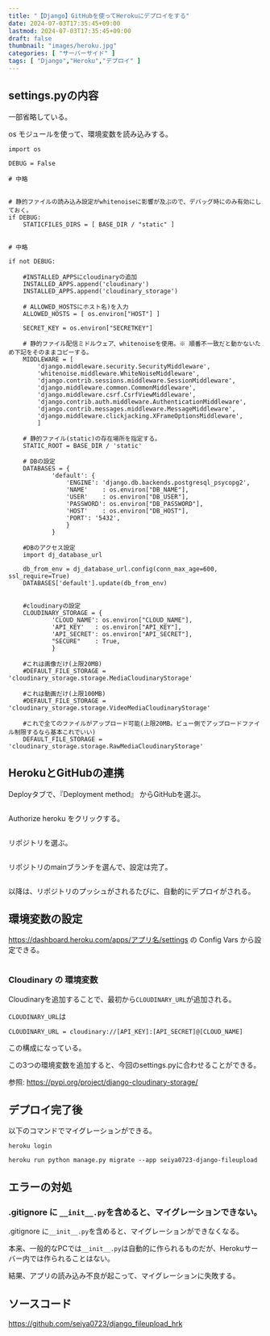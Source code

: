 ```yaml
---
title: "【Django】GitHubを使ってHerokuにデプロイをする"
date: 2024-07-03T17:35:45+09:00
lastmod: 2024-07-03T17:35:45+09:00
draft: false
thumbnail: "images/heroku.jpg"
categories: [ "サーバーサイド" ]
tags: [ "Django","Heroku","デプロイ" ]
---
```



## settings.pyの内容 

一部省略している。

os モジュールを使って、環境変数を読み込みする。

```
import os 

DEBUG = False

# 中略


# 静的ファイルの読み込み設定がwhitenoiseに影響が及ぶので、デバッグ時にのみ有効にしておく。
if DEBUG:
    STATICFILES_DIRS = [ BASE_DIR / "static" ]


# 中略

if not DEBUG:

    #INSTALLED_APPSにcloudinaryの追加
    INSTALLED_APPS.append('cloudinary')
    INSTALLED_APPS.append('cloudinary_storage')

    # ALLOWED_HOSTSにホスト名)を入力
    ALLOWED_HOSTS = [ os.environ["HOST"] ]

    SECRET_KEY = os.environ["SECRETKEY"]
    
    # 静的ファイル配信ミドルウェア、whitenoiseを使用。※ 順番不一致だと動かないため下記をそのままコピーする。
    MIDDLEWARE = [ 
        'django.middleware.security.SecurityMiddleware',
        'whitenoise.middleware.WhiteNoiseMiddleware',
        'django.contrib.sessions.middleware.SessionMiddleware',
        'django.middleware.common.CommonMiddleware',
        'django.middleware.csrf.CsrfViewMiddleware',
        'django.contrib.auth.middleware.AuthenticationMiddleware',
        'django.contrib.messages.middleware.MessageMiddleware',
        'django.middleware.clickjacking.XFrameOptionsMiddleware',
        ]

    # 静的ファイル(static)の存在場所を指定する。
    STATIC_ROOT = BASE_DIR / 'static'

    # DBの設定
    DATABASES = { 
            'default': {
                'ENGINE': 'django.db.backends.postgresql_psycopg2',
                'NAME'    : os.environ["DB_NAME"],
                'USER'    : os.environ["DB_USER"],
                'PASSWORD': os.environ["DB_PASSWORD"],
                'HOST'    : os.environ["DB_HOST"],
                'PORT': '5432',
                }
            }

    #DBのアクセス設定
    import dj_database_url

    db_from_env = dj_database_url.config(conn_max_age=600, ssl_require=True)
    DATABASES['default'].update(db_from_env)
    

    #cloudinaryの設定
    CLOUDINARY_STORAGE = { 
            'CLOUD_NAME': os.environ["CLOUD_NAME"], 
            'API_KEY'   : os.environ["API_KEY"], 
            'API_SECRET': os.environ["API_SECRET"],
            "SECURE"    : True,
            }

    #これは画像だけ(上限20MB)
    #DEFAULT_FILE_STORAGE = 'cloudinary_storage.storage.MediaCloudinaryStorage'

    #これは動画だけ(上限100MB)
    #DEFAULT_FILE_STORAGE = 'cloudinary_storage.storage.VideoMediaCloudinaryStorage'

    #これで全てのファイルがアップロード可能(上限20MB。ビュー側でアップロードファイル制限するなら基本これでいい)
    DEFAULT_FILE_STORAGE = 'cloudinary_storage.storage.RawMediaCloudinaryStorage'
```

## HerokuとGitHubの連携

Deployタブで、『Deployment method』 からGitHubを選ぶ。

<div class="img-center"><img src="/images/Screenshot from 2024-07-03 18-02-02.png" alt=""></div>

Authorize heroku をクリックする。

<div class="img-center"><img src="/images/Screenshot from 2024-07-03 18-02-42.png" alt=""></div>


リポジトリを選ぶ。

<div class="img-center"><img src="/images/Screenshot from 2024-07-03 18-03-47.png" alt=""></div>

リポジトリのmainブランチを選んで、設定は完了。

<div class="img-center"><img src="/images/Screenshot from 2024-07-03 18-04-29.png" alt=""></div>

以降は、リポジトリのプッシュがされるたびに、自動的にデプロイがされる。

## 環境変数の設定

https://dashboard.heroku.com/apps/アプリ名/settings の  Config Vars  から設定できる。

<div class="img-center"><img src="/images/Screenshot from 2024-07-16 09-32-26.png" alt=""></div>


### Cloudinary の 環境変数

Cloudinaryを追加することで、最初から`CLOUDINARY_URL`が追加される。

`CLOUDINARY_URL`は
```
CLOUDINARY_URL = cloudinary://[API_KEY]:[API_SECRET]@[CLOUD_NAME]
```
この構成になっている。

この3つの環境変数を追加すると、今回のsettings.pyに合わせることができる。

参照: https://pypi.org/project/django-cloudinary-storage/


## デプロイ完了後

以下のコマンドでマイグレーションができる。

```
heroku login 

heroku run python manage.py migrate --app seiya0723-django-fileupload
```

## エラーの対処

### .gitignore に `__init__.py`を含めると、マイグレーションできない。

.gitignore に`__init__.py`を含めると、マイグレーションができなくなる。

本来、一般的なPCでは`__init__.py`は自動的に作られるものだが、Herokuサーバー内では作られることはない。

結果、アプリの読み込み不良が起こって、マイグレーションに失敗する。


## ソースコード

https://github.com/seiya0723/django_fileupload_hrk

